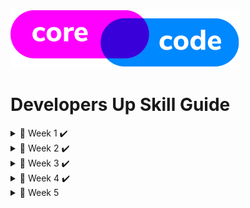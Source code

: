 ![CoreCode logo](/src/images/CoreCode-logo.png)
# Developers Up Skill Guide

<details>
  <summary>🏁 Week 1 ✔️</summary>
  
  - [Tuesday](/src/week1/tuesday.md)
  - [Wednesday and Thursday](/src/week1/wednesday-thursday.md)
  
  
</details>

<details>
  <summary>🏁 Week 2  ✔️</summary>
  
  - [Monday](/src/week2/monday.md)
  - [Wednesday](/src/week2/wednesday.md)
  - [Thursday](/src/week2/thursday.md)
  
</details>

<details>
  <summary>🏁 Week 3  ✔️</summary>
  
  - [Monday](/src/week3/monday.md)
  - [Tuesday](/src/week3/tuesday.md)
  - [Wednesday](/src/week3/wednesday.md)
  
  
</details>

<details>
  <summary>🏁 Week 4 ✔️</summary>
  
  - [Monday](/src/week4/monday.md)
  - [Tuesday](/src/week4/tuesday.md)
  - [Wednesday](/src/week4/wednesday.md)
  - [Thursday](/src/week4/thursday.md) 
  
  
</details>

<details>
  <summary>🏁 Week 5 </summary>
  
  - [Monday](/src/week5/monday.md)
  - [Tuesday](/src/week5/tuesday-wednesday-thursday.md)
  - [Wednesday](/src/week5/tuesday-wednesday-thursday.md)
  - [Thursday](/src/week5/tuesday-wednesday-thursday.md) 
  
  
</details>
